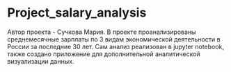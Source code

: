 # Project_salary_analysis
Автор проекта - Сучкова Мария.
В проекте проанализированы среднемесячные зарплаты по 3 видам экономической деятельности в России за последние 30 лет.
Сам анализ реализован в jupyter notebook, также создано приложение для дополнительной аналитической визуализации данных.
